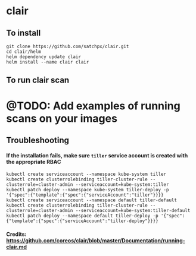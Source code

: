 # clair

## To install

```
git clone https://github.com/satchpx/clair.git
cd clair/helm
helm dependency update clair
helm install --name clair clair
```

## To run clair scan
# @TODO: Add examples of running scans on your images

## Troubleshooting

#### If the installation fails, make sure `tiller` service account is created with the appropriate RBAC
```
kubectl create serviceaccount --namespace kube-system tiller
kubectl create clusterrolebinding tiller-cluster-rule --clusterrole=cluster-admin --serviceaccount=kube-system:tiller
kubectl patch deploy --namespace kube-system tiller-deploy -p '{"spec":{"template":{"spec":{"serviceAccount":"tiller"}}}}
kubectl create serviceaccount --namespace default tiller-default
kubectl create clusterrolebinding tiller-cluster-rule --clusterrole=cluster-admin --serviceaccount=kube-system:tiller-default
kubectl patch deploy --namespace default tiller-deploy -p '{"spec":{"template":{"spec":{"serviceAccount":"tiller-deploy"}}}}
```

#### Credits: https://github.com/coreos/clair/blob/master/Documentation/running-clair.md

